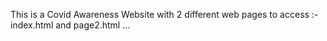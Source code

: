 This is a Covid Awareness Website with 2 different web pages to access :- index.html and page2.html ...
